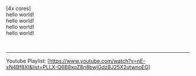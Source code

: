 [4x cores]  
hello world!  
hello world!  
hello world!  
hello world!

<br/>

---
Youtube Playlist: [<https://www.youtube.com/watch?v=nE-xN4Bf8XI&list=PLLX-Q6B8xqZ8n8bwjGdzBJ25X2utwnoEG>]